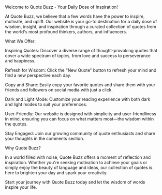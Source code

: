 Welcome to Quote Buzz - Your Daily Dose of Inspiration!

At Quote Buzz, we believe that a few words have the power to inspire, motivate, and uplift. Our website is your go-to destination for a daily dose of wisdom, insight, and inspiration through a curated collection of quotes from the world's most profound thinkers, authors, and influencers.

What We Offer:

Inspiring Quotes: Discover a diverse range of thought-provoking quotes that cover a wide spectrum of topics, from love and success to perseverance and happiness.

Refresh for Wisdom: Click the "New Quote" button to refresh your mind and find a new perspective each day.

Copy and Share: Easily copy your favorite quotes and share them with your friends and followers on social media with just a click.

Dark and Light Mode: Customize your reading experience with both dark and light modes to suit your preferences.

User-Friendly: Our website is designed with simplicity and user-friendliness in mind, ensuring you can focus on what matters most—the wisdom within the quotes.

Stay Engaged: Join our growing community of quote enthusiasts and share your thoughts in the comments section.

Why Quote Buzz?

In a world filled with noise, Quote Buzz offers a moment of reflection and inspiration. Whether you're seeking motivation to achieve your goals or simply enjoy the beauty of language and ideas, our collection of quotes is here to brighten your day and spark your creativity.

Start your journey with Quote Buzz today and let the wisdom of words inspire your life.
